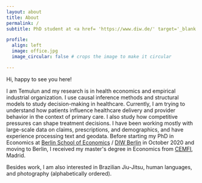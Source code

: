 ```yaml
---
layout: about
title: About
permalink: /
subtitle: PhD student at <a href= 'https://www.diw.de/' target='_blank'>DIW Berlin</a>  & <a href='https://www.tu.berlin/en/wm' target='_blank'>TU Berlin</a>

profile:
  align: left
  image: office.jpg
  image_circular: false # crops the image to make it circular

---
```


Hi, happy to see you here!

I am Temulun and my research is in health economics and empirical industrial organization. I use causal inference methods and structural models to study decision-making in healthcare. Currently, I am trying to understand how patients influence healthcare delivery and provider behavior in the context of primary care. I also study how competitive pressures can shape treatment decisions. I have been working mostly with large-scale data on claims, prescriptions, and demographics, and have experience processing text and geodata. Before starting my PhD in Economics at [Berlin School of Economics](https://berlinschoolofeconomics.de/home) / [DIW Berlin](https://www.diw.de/) in October 2020 and moving to Berlin, I received my master's degree in Economics from [CEMFI](https://www.cemfi.es/index.asp), Madrid.

Besides work, I am also interested in Brazilian Jiu-Jitsu, human languages, and photography (alphabetically ordered).
